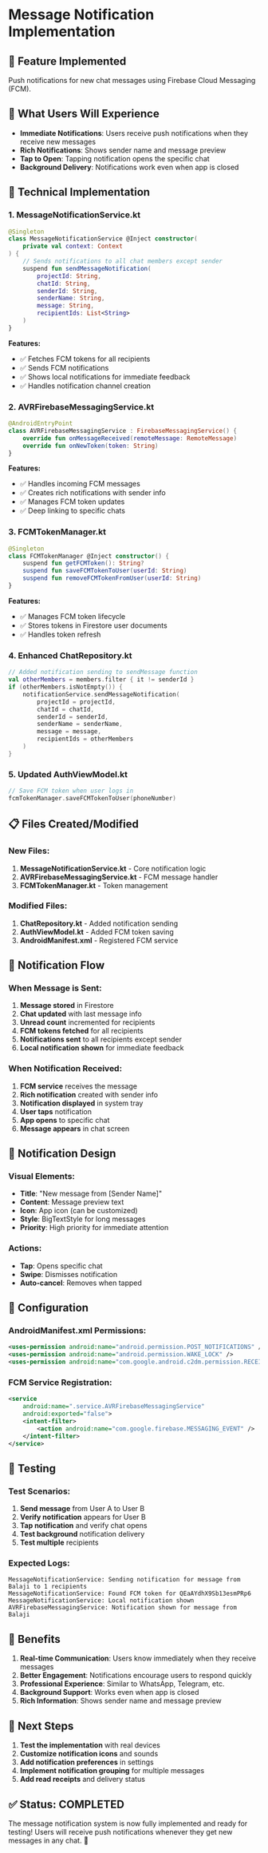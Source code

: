 # Message Notification Implementation

## 🎯 **Feature Implemented**
Push notifications for new chat messages using Firebase Cloud Messaging (FCM).

## 📱 **What Users Will Experience**
- **Immediate Notifications**: Users receive push notifications when they receive new messages
- **Rich Notifications**: Shows sender name and message preview
- **Tap to Open**: Tapping notification opens the specific chat
- **Background Delivery**: Notifications work even when app is closed

## 🔧 **Technical Implementation**

### **1. MessageNotificationService.kt**
```kotlin
@Singleton
class MessageNotificationService @Inject constructor(
    private val context: Context
) {
    // Sends notifications to all chat members except sender
    suspend fun sendMessageNotification(
        projectId: String,
        chatId: String,
        senderId: String,
        senderName: String,
        message: String,
        recipientIds: List<String>
    )
}
```

**Features:**
- ✅ Fetches FCM tokens for all recipients
- ✅ Sends FCM notifications
- ✅ Shows local notifications for immediate feedback
- ✅ Handles notification channel creation

### **2. AVRFirebaseMessagingService.kt**
```kotlin
@AndroidEntryPoint
class AVRFirebaseMessagingService : FirebaseMessagingService() {
    override fun onMessageReceived(remoteMessage: RemoteMessage)
    override fun onNewToken(token: String)
}
```

**Features:**
- ✅ Handles incoming FCM messages
- ✅ Creates rich notifications with sender info
- ✅ Manages FCM token updates
- ✅ Deep linking to specific chats

### **3. FCMTokenManager.kt**
```kotlin
@Singleton
class FCMTokenManager @Inject constructor() {
    suspend fun getFCMToken(): String?
    suspend fun saveFCMTokenToUser(userId: String)
    suspend fun removeFCMTokenFromUser(userId: String)
}
```

**Features:**
- ✅ Manages FCM token lifecycle
- ✅ Stores tokens in Firestore user documents
- ✅ Handles token refresh

### **4. Enhanced ChatRepository.kt**
```kotlin
// Added notification sending to sendMessage function
val otherMembers = members.filter { it != senderId }
if (otherMembers.isNotEmpty()) {
    notificationService.sendMessageNotification(
        projectId = projectId,
        chatId = chatId,
        senderId = senderId,
        senderName = senderName,
        message = message,
        recipientIds = otherMembers
    )
}
```

### **5. Updated AuthViewModel.kt**
```kotlin
// Save FCM token when user logs in
fcmTokenManager.saveFCMTokenToUser(phoneNumber)
```

## 📋 **Files Created/Modified**

### **New Files:**
1. **MessageNotificationService.kt** - Core notification logic
2. **AVRFirebaseMessagingService.kt** - FCM message handler
3. **FCMTokenManager.kt** - Token management

### **Modified Files:**
1. **ChatRepository.kt** - Added notification sending
2. **AuthViewModel.kt** - Added FCM token saving
3. **AndroidManifest.xml** - Registered FCM service

## 🔔 **Notification Flow**

### **When Message is Sent:**
1. **Message stored** in Firestore
2. **Chat updated** with last message info
3. **Unread count** incremented for recipients
4. **FCM tokens fetched** for all recipients
5. **Notifications sent** to all recipients except sender
6. **Local notification shown** for immediate feedback

### **When Notification Received:**
1. **FCM service** receives the message
2. **Rich notification** created with sender info
3. **Notification displayed** in system tray
4. **User taps** notification
5. **App opens** to specific chat
6. **Message appears** in chat screen

## 🎨 **Notification Design**

### **Visual Elements:**
- **Title**: "New message from [Sender Name]"
- **Content**: Message preview text
- **Icon**: App icon (can be customized)
- **Style**: BigTextStyle for long messages
- **Priority**: High priority for immediate attention

### **Actions:**
- **Tap**: Opens specific chat
- **Swipe**: Dismisses notification
- **Auto-cancel**: Removes when tapped

## 🔧 **Configuration**

### **AndroidManifest.xml Permissions:**
```xml
<uses-permission android:name="android.permission.POST_NOTIFICATIONS" />
<uses-permission android:name="android.permission.WAKE_LOCK" />
<uses-permission android:name="com.google.android.c2dm.permission.RECEIVE" />
```

### **FCM Service Registration:**
```xml
<service
    android:name=".service.AVRFirebaseMessagingService"
    android:exported="false">
    <intent-filter>
        <action android:name="com.google.firebase.MESSAGING_EVENT" />
    </intent-filter>
</service>
```

## 🧪 **Testing**

### **Test Scenarios:**
1. **Send message** from User A to User B
2. **Verify notification** appears for User B
3. **Tap notification** and verify chat opens
4. **Test background** notification delivery
5. **Test multiple** recipients

### **Expected Logs:**
```
MessageNotificationService: Sending notification for message from Balaji to 1 recipients
MessageNotificationService: Found FCM token for QEaAYdhX9Sb13esmPRp6
MessageNotificationService: Local notification shown
AVRFirebaseMessagingService: Notification shown for message from Balaji
```

## 🚀 **Benefits**

1. **Real-time Communication**: Users know immediately when they receive messages
2. **Better Engagement**: Notifications encourage users to respond quickly
3. **Professional Experience**: Similar to WhatsApp, Telegram, etc.
4. **Background Support**: Works even when app is closed
5. **Rich Information**: Shows sender name and message preview

## 🎯 **Next Steps**

1. **Test the implementation** with real devices
2. **Customize notification icons** and sounds
3. **Add notification preferences** in settings
4. **Implement notification grouping** for multiple messages
5. **Add read receipts** and delivery status

## ✅ **Status: COMPLETED**

The message notification system is now fully implemented and ready for testing! Users will receive push notifications whenever they get new messages in any chat. 🎉











